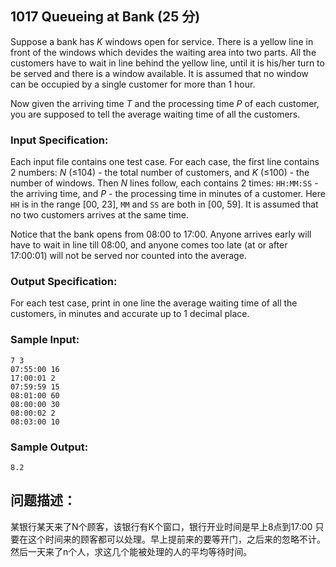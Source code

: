 ## 1017 Queueing at Bank (25 分)



Suppose a bank has *K* windows open for service. There is a yellow line in front of the windows which devides the waiting area into two parts. All the customers have to wait in line behind the yellow line, until it is his/her turn to be served and there is a window available. It is assumed that no window can be occupied by a single customer for more than 1 hour.

Now given the arriving time *T* and the processing time *P* of each customer, you are supposed to tell the average waiting time of all the customers.

### Input Specification:

Each input file contains one test case. For each case, the first line contains 2 numbers: *N* (≤104) - the total number of customers, and *K* (≤100) - the number of windows. Then *N* lines follow, each contains 2 times: `HH:MM:SS` - the arriving time, and *P* - the processing time in minutes of a customer. Here `HH` is in the range [00, 23], `MM` and `SS` are both in [00, 59]. It is assumed that no two customers arrives at the same time.

Notice that the bank opens from 08:00 to 17:00. Anyone arrives early will have to wait in line till 08:00, and anyone comes too late (at or after 17:00:01) will not be served nor counted into the average.

### Output Specification:

For each test case, print in one line the average waiting time of all the customers, in minutes and accurate up to 1 decimal place.

### Sample Input:

```in
7 3
07:55:00 16
17:00:01 2
07:59:59 15
08:01:00 60
08:00:00 30
08:00:02 2
08:03:00 10
```

### Sample Output:

```out
8.2
```



## 问题描述：

某银行某天来了N个顾客，该银行有K个窗口，银行开业时间是早上8点到17:00 只要在这个时间来的顾客都可以处理。早上提前来的要等开门，之后来的忽略不计。然后一天来了n个人，求这几个能被处理的人的平均等待时间。

